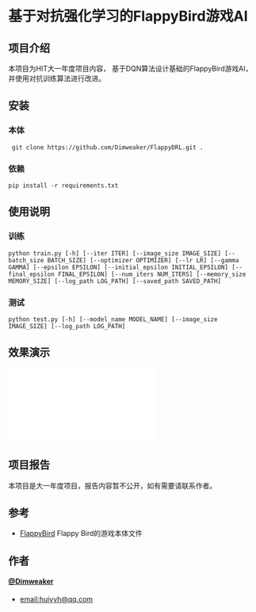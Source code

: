 # 基于对抗强化学习的FlappyBird游戏AI
## 项目介绍
本项目为HIT大一年度项目内容，
基于DQN算法设计基础的FlappyBird游戏AI，
并使用对抗训练算法进行改进。
## 安装
### 本体
``` git clone https://github.com/Dimweaker/FlappyDRL.git .```
### 依赖
```pip install -r requirements.txt```
## 使用说明
### 训练
```python train.py [-h] [--iter ITER] [--image_size IMAGE_SIZE] [--batch_size BATCH_SIZE] [--optimizer OPTIMIZER] [--lr LR] [--gamma GAMMA] [--epsilon EPSILON] [--initial_epsilon INITIAL_EPSILON] [--final_epsilon FINAL_EPSILON] [--num_iters NUM_ITERS] [--memory_size MEMORY_SIZE] [--log_path LOG_PATH] [--saved_path SAVED_PATH]```
### 测试
```python test.py [-h] [--model_name MODEL_NAME] [--image_size IMAGE_SIZE] [--log_path LOG_PATH]```
## 效果演示
<iframe src="//player.bilibili.com/player.html?aid=569249474&bvid=BV1Vv4y1V7j8&cid=1071593121&page=1" scrolling="no" border="0" frameborder="no" framespacing="0" allowfullscreen="true"> </iframe>

## 项目报告
本项目是大一年度项目，报告内容暂不公开，如有需要请联系作者。
## 参考
- [FlappyBird](https://github.com/sourabhv/FlapPyBird) Flappy Bird的游戏本体文件
## 作者
#### [@Dimweaker](https://github.com/Dimweaker)
- [email:huiyyh@qq.com](<huiyyh@qq.com>)
